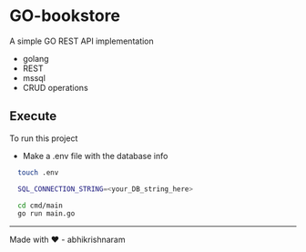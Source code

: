 
# GO-bookstore

A simple GO REST API implementation

- golang
- REST
- mssql
- CRUD operations





## Execute

To run this project

- Make a .env file with the database info


```bash
  touch .env

  SQL_CONNECTION_STRING=<your_DB_string_here>

```

```bash
  cd cmd/main
  go run main.go
```

<hr >
Made with ❤️ - abhikrishnaram
